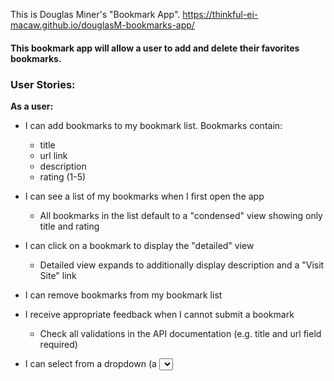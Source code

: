 This is Douglas Miner's "Bookmark App". https://thinkful-ei-macaw.github.io/douglasM-bookmarks-app/


#### This bookmark app will allow a user to add and delete their favorites bookmarks.

### User Stories:

**As a user:**

- I can add bookmarks to my bookmark list. Bookmarks contain:

  - title
  - url link
  - description
  - rating (1-5)

- I can see a list of my bookmarks when I first open the app

  - All bookmarks in the list default to a "condensed" view showing only title and rating

- I can click on a bookmark to display the "detailed" view

  - Detailed view expands to additionally display description and a "Visit Site" link

- I can remove bookmarks from my bookmark list

- I receive appropriate feedback when I cannot submit a bookmark

  - Check all validations in the API documentation (e.g. title and url field required)

- I can select from a dropdown (a <select> element) a "minimum rating" to filter the list by all bookmarks rated at or above the chosen selection